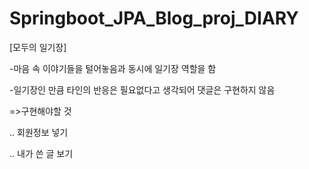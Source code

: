 # Springboot_JPA_Blog_proj_DIARY
[모두의 일기장]

-마음 속 이야기들을 털어놓음과 동시에 일기장 역할을 함

-일기장인 만큼 타인의 반응은 필요없다고 생각되어 댓글은 구현하지 않음


=>구현해야할 것

.. 회원정보 넣기 

.. 내가 쓴 글 보기
